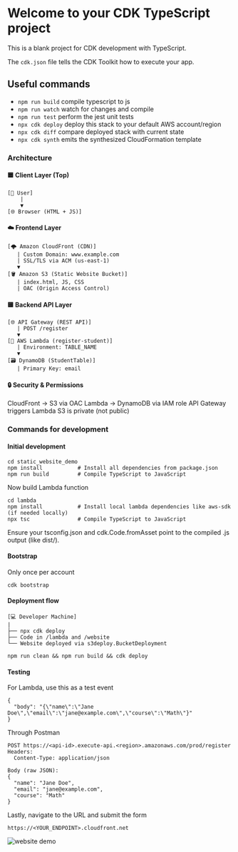 # Welcome to your CDK TypeScript project

This is a blank project for CDK development with TypeScript.

The `cdk.json` file tells the CDK Toolkit how to execute your app.

## Useful commands

* `npm run build`   compile typescript to js
* `npm run watch`   watch for changes and compile
* `npm run test`    perform the jest unit tests
* `npx cdk deploy`  deploy this stack to your default AWS account/region
* `npx cdk diff`    compare deployed stack with current state
* `npx cdk synth`   emits the synthesized CloudFormation template

### Architecture
#### 🟦 Client Layer (Top)
```
[🧑 User]
    |
    ▼
[🌐 Browser (HTML + JS)]
```

#### ☁️ Frontend Layer
```
[🌩️ Amazon CloudFront (CDN)]
   | Custom Domain: www.example.com
   | SSL/TLS via ACM (us-east-1)
   ▼
[🪣 Amazon S3 (Static Website Bucket)]
   | index.html, JS, CSS
   | OAC (Origin Access Control)

```

#### 🟨 Backend API Layer
```
[🌐 API Gateway (REST API)]
   | POST /register
   ▼
[🧠 AWS Lambda (register-student)]
   | Environment: TABLE_NAME
   ▼
[🗃️ DynamoDB (StudentTable)]
   | Primary Key: email
```

#### 🔒 Security & Permissions
CloudFront → S3 via OAC
Lambda → DynamoDB via IAM role
API Gateway triggers Lambda
S3 is private (not public)

### Commands for development

#### Initial development
```
cd static_website_demo
npm install           # Install all dependencies from package.json
npm run build         # Compile TypeScript to JavaScript
```

Now build Lambda function

```
cd lambda
npm install           # Install local lambda dependencies like aws-sdk (if needed locally)
npx tsc               # Compile TypeScript to JavaScript
```
Ensure your tsconfig.json and cdk.Code.fromAsset point to the compiled .js output (like dist/).


#### Bootstrap
Only once per account

```cdk bootstrap```

#### Deployment flow
```
[💻 Developer Machine]
|
├── npx cdk deploy
├── Code in /lambda and /website
└── Website deployed via s3deploy.BucketDeployment
```

```
npm run clean && npm run build && cdk deploy
```

#### Testing

For Lambda, use this as a test event

```
{
  "body": "{\"name\":\"Jane Doe\",\"email\":\"jane@example.com\",\"course\":\"Math\"}"
}
```

Through Postman

```
POST https://<api-id>.execute-api.<region>.amazonaws.com/prod/register
Headers:
  Content-Type: application/json

Body (raw JSON):
{
  "name": "Jane Doe",
  "email": "jane@example.com",
  "course": "Math"
}

```

Lastly, navigate to the URL and submit the form

```
https://<YOUR_ENDPOINT>.cloudfront.net
```

![website demo](./demo_output/static%20website%20demo.png)
